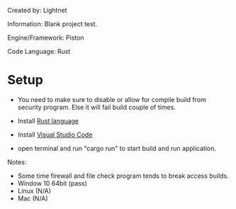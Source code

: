 Created by: Lightnet

Information: Blank project test.

Engine/Framework: Piston

Code Language: Rust

# Setup
 * You need to make sure to disable or allow for compile build from security program. Else it will fail build couple of times.

 * Install [Rust language](https://www.rust-lang.org)
 * Install [Visual Studio Code](https://code.visualstudio.com/)
 * open terminal and run "cargo run" to start build and run application.

Notes:
 * Some time firewall and file check program tends to break access builds.
 * Window 10 64bit (pass)
 * Linux (N/A)
 * Mac (N/A)
